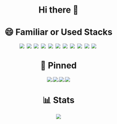
<!--
**kkn1125/kkn1125** is a ✨ _special_ ✨ repository because its `README.md` (this file) appears on your GitHub profile.

Here are some ideas to get you started:

- 🔭 I’m currently working on ...
- 🌱 I’m currently learning ...
- 👯 I’m looking to collaborate on ...
- 🤔 I’m looking for help with ...
- 💬 Ask me about ...
- 📫 How to reach me: ...
- 😄 Pronouns: ...
- ⚡ Fun fact: ...
-->

<h1 align="center">Hi there 👋</h1>

<h1 align="center">😄 Familiar or Used Stacks</h1>
<p align="center">
  <img align="center" src="https://img.shields.io/badge/HTML5-E34F26?style=flat-square&logo=HTML5&logoColor=white"/></a>&nbsp;
  <img align="center" src="https://img.shields.io/badge/CSS3-1572B6?style=flat-square&logo=CSS3&logoColor=white"/></a>&nbsp;
  <img align="center" src="https://img.shields.io/badge/JavaScript-F7DF1E?style=flat-square&logo=JavaScript&logoColor=white"/></a>&nbsp;
  <img align="center" src="https://img.shields.io/badge/Java-007396?style=flat-square&logo=Java&logoColor=white"/></a>&nbsp;
  <img align="center" src="https://img.shields.io/badge/Spring-6DB33F?style=flat-square&logo=Spring&logoColor=white"/></a>&nbsp;
  <img align="center" src="https://img.shields.io/badge/Spring%20Boot-6DB33F?style=flat-square&logo=Spring%20Boot&logoColor=white"/></a>&nbsp;
  <img align="center" src="https://img.shields.io/badge/React-61DAFB?style=flat-square&logo=React&logoColor=white"/></a>&nbsp;
  <img align="center" src="https://img.shields.io/badge/Vue.js-4FC08D?style=flat-square&logo=Vue.js&logoColor=white"/></a>&nbsp;
  <img align="center" src="https://img.shields.io/badge/Svelte-FF3E00?style=flat-square&logo=Svelte&logoColor=white"/></a>&nbsp;
  <img align="center" src="https://img.shields.io/badge/GitHub-181717?style=flat-square&logo=GitHub&logoColor=white"/></a>&nbsp;
  <img align="center" src="https://img.shields.io/badge/Apache%20Maven-C71A36?style=flat-square&logo=Apache%20Maven&logoColor=white"/></a>&nbsp;
</p>

<h1 align="center">📌 Pinned</h1>
<p align="center">
  <a href="https://github.com/kkn1125/kkn1125.github.io">
    <img align="center" src="https://github-readme-stats.vercel.app/api/pin/?username=kkn1125&show_owner=true&repo=kkn1125.github.io" />
  </a>
  <a href="https://github.com/kkn1125/penli">
    <img align="center" src="https://github-readme-stats.vercel.app/api/pin/?username=kkn1125&show_owner=true&repo=penli" />
  </a>
  <a href="https://github.com/kkn1125/typer">
    <img align="center" src="https://github-readme-stats.vercel.app/api/pin/?username=kkn1125&show_owner=true&repo=typer" />
  </a>
  <a href="https://github.com/kkn1125/mkDocumentifyJS">
    <img align="center" src="https://github-readme-stats.vercel.app/api/pin/?username=kkn1125&show_owner=true&repo=mkDocumentifyJS" />
  </a>
</p>

<h1 align="center">📊 Stats</h1>
<p align="center">
  <a href="https://github.com/kkn1125/github-readme-stats">
    <img align="center" src="https://github-readme-stats.vercel.app/api?username=kkn1125&show_icons=true&theme=cobalt" />
  </a>
</p>
